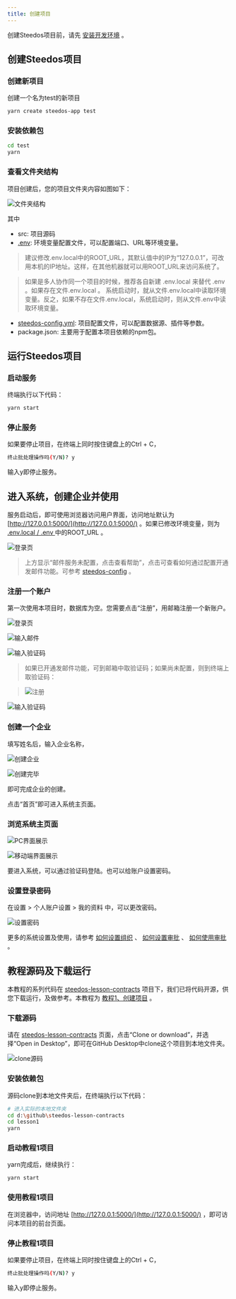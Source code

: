 ```yaml
---
title: 创建项目
---
```


创建Steedos项目前，请先 [安装开发环境](https://developer.steedos.com/developer/install) 。

## 创建Steedos项目

### 创建新项目

创建一个名为test的新项目

```bash
yarn create steedos-app test
```

### 安装依赖包

```bash
cd test
yarn
```

### 查看文件夹结构

项目创建后，您的项目文件夹内容如图如下：

![文件夹结构](/assets/文件夹结构1.png)

其中

- src: 项目源码
- [.env](env): 环境变量配置文件，可以配置端口、URL等环境变量。

> 建议修改.env.local中的ROOT_URL，其默认值中的IP为“127.0.0.1”，可改用本机的IP地址。这样，在其他机器就可以用ROOT_URL来访问系统了。

> 如果是多人协作同一个项目的时候，推荐各自新建 .env.local 来替代 .env 。如果存在文件.env.local 。 系统启动时，就从文件.env.local中读取环境变量。反之，如果不存在文件.env.local，系统启动时，则从文件.env中读取环境变量。

- [steedos-config.yml](steedos_config): 项目配置文件，可以配置数据源、插件等参数。
- package.json: 主要用于配置本项目依赖的npm包。

## 运行Steedos项目

### 启动服务

终端执行以下代码：
```bash
yarn start
```

### 停止服务

如果要停止项目，在终端上同时按住键盘上的Ctrl + C，
```bash
终止批处理操作吗(Y/N)? y
```
输入y即停止服务。

## 进入系统，创建企业并使用

服务启动后，即可使用浏览器访问用户界面，访问地址默认为 [http://127.0.0.1:5000/](http://127.0.0.1:5000/) 。如果已修改环境变量，则为 [.env.local / .env ](env)中的ROOT_URL 。 

![登录页](/assets/login_noemail.png)

> 上方显示“邮件服务未配置，点击查看帮助”，点击可查看如何通过配置开通发邮件功能。可参考 [steedos-config](steedos_config#邮件配置) 。

### 注册一个账户

第一次使用本项目时，数据库为空。您需要点击“注册”，用邮箱注册一个新账户。

![登录页](/assets/login_register.png)

![输入邮件](/assets/register_email.png)

![输入验证码](/assets/register_verify.png)

> 如果已开通发邮件功能，可到邮箱中取验证码；如果尚未配置，则到终端上取验证码：

> ![注册](/assets/register_code.png)

![输入验证码](/assets/register_name.png)

### 创建一个企业

填写姓名后，输入企业名称，

![创建企业](/assets/register_space.png)

![创建完毕](/assets/register_ok.png)

即可完成企业的创建。

点击“首页”即可进入系统主页面。

### 浏览系统主页面

![PC界面展示](/assets/mainpage.png)

![移动端界面展示](/assets/guide_2.png)

要进入系统，可以通过验证码登陆。也可以给账户设置密码。

### 设置登录密码

在设置 > 个人账户设置 > 我的资料 中，可以更改密码。

![设置密码](/assets/userset_password.png)

更多的系统设置及使用，请参考 [如何设置组织](/help/organization) 、 [如何设置审批](/help/workflow/admin_form) 、 [如何使用审批](/help/workflow/instance_add) 。

## 教程源码及下载运行

本教程的系列代码在 [steedos-lesson-contracts](https://github.com/steedos/steedos-lesson-contracts) 项目下，我们已将代码开源，供您下载运行，及做参考。本教程为 [教程1、创建项目](https://github.com/steedos/steedos-lesson-contracts/tree/master/lesson1) 。

### 下载源码

请在 [steedos-lesson-contracts](https://github.com/steedos/steedos-lesson-contracts) 页面，点击“Clone or download”，并选择“Open in Desktop”，即可在GitHub Desktop中clone这个项目到本地文件夹。

![clone源码](/assets/clone.png)

### 安装依赖包
源码clone到本地文件夹后，在终端执行以下代码：
```bash
# 进入实际的本地文件夹
cd d:\github\steedos-lesson-contracts
cd lesson1
yarn
```

### 启动教程1项目
yarn完成后，继续执行：
```bash
yarn start
```

### 使用教程1项目

在浏览器中，访问地址 [http://127.0.0.1:5000/](http://127.0.0.1:5000/) ，即可访问本项目的前台页面。

### 停止教程1项目
如果要停止项目，在终端上同时按住键盘上的Ctrl + C，
```bash
终止批处理操作吗(Y/N)? y
```
输入y即停止服务。